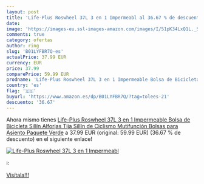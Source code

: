 ```yaml
---
layout: post
title: 'Life-Plus Roswheel 37L 3 en 1 Impermeabl al 36.67 % de descuento'
date: 
image: 'https://images-eu.ssl-images-amazon.com/images/I/51pK34LxQ1L._SL200_.jpg'
comments: true
category: ofertas
author: ring
slug: 'B01LYFBR7Q-es'
actualPrice: 37.99 EUR
currency: EUR
price: 37.99
comparePrice: 59.99 EUR
prodname: 'Life-Plus Roswheel 37L 3 en 1 Impermeable Bolsa de Bicicleta Sillín Alforjas Tija Sillín de Ciclismo Mutifunción Bolsas para Asiento Paquete  Verde'
country: 'es'
flag: '🇪🇸'
buyurl: 'https://www.amazon.es/dp/B01LYFBR7Q/?tag=tolees-21'
descuento: '36.67'
---
```


Ahora mismo tienes [Life-Plus Roswheel 37L 3 en 1 Impermeable Bolsa de Bicicleta Sillín Alforjas Tija Sillín de Ciclismo Mutifunción Bolsas para Asiento Paquete  Verde](https://www.amazon.es/dp/B01LYFBR7Q/?tag=tolees-21) a 37.99 EUR (original: 59.99 EUR) (36.67 %  de descuento) en el siguiente enlace!

[![Life-Plus Roswheel 37L 3 en 1 Impermeabl](https://images-eu.ssl-images-amazon.com/images/I/51pK34LxQ1L._SL200_.jpg)](https://www.amazon.es/dp/B01LYFBR7Q/?tag=tolees-21)

ℹ️:


[Visítala!!!](https://www.amazon.es/dp/B01LYFBR7Q/?tag=tolees-21)
